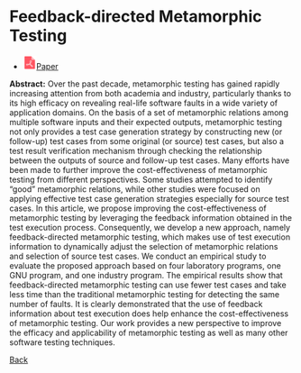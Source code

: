 # Feedback-directed Metamorphic Testing

* <img src="../../icons/pdf.png" width="24px">[Paper](./Feedback-Directed_Metamorphic_Testing.pdf)

**Abstract:** Over the past decade, metamorphic testing has gained rapidly increasing attention from both academia and industry, particularly thanks to its high efficacy on revealing real-life software faults in a wide variety of application domains. On the basis of a set of metamorphic relations among multiple software inputs and their expected outputs, metamorphic testing not only provides a test case generation strategy by constructing new (or follow-up) test cases from some original (or source) test cases, but also a test result verification mechanism through checking the relationship between the outputs of source and follow-up test cases. Many efforts have been made to further improve the cost-effectiveness of metamorphic testing from different perspectives. Some studies attempted to identify “good” metamorphic relations, while other studies were focused on applying effective test case generation strategies especially for source test cases. In this article, we propose improving the cost-effectiveness of metamorphic testing by leveraging the feedback information obtained in the test execution process. Consequently, we develop a new approach, namely feedback-directed metamorphic testing, which makes use of test execution information to dynamically adjust the selection of metamorphic relations and selection of source test cases. We conduct an empirical study to evaluate the proposed approach based on four laboratory programs, one GNU program, and one industry program. The empirical results show that feedback-directed metamorphic testing can use fewer test cases and take less time than the traditional metamorphic testing for detecting the same number of faults. It is clearly demonstrated that the use of feedback information about test execution does help enhance the cost-effectiveness of metamorphic testing. Our work provides a new perspective to improve the efficacy and applicability of metamorphic testing as well as many other software testing techniques.

[Back](../../README.md)